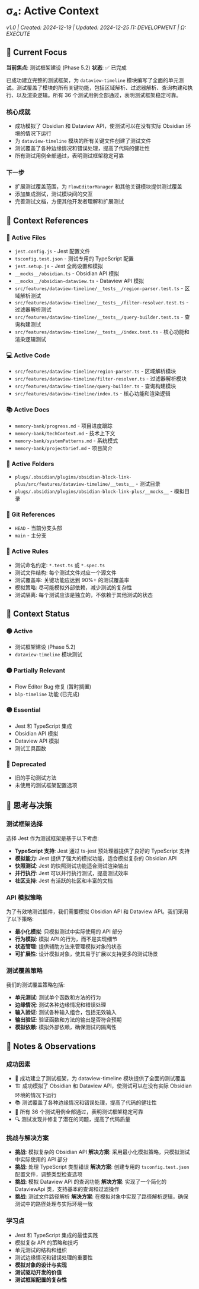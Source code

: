 # σ₄: Active Context
*v1.0 | Created: 2024-12-19 | Updated: 2024-12-25*
*Π: DEVELOPMENT | Ω: EXECUTE*

## 🔮 Current Focus
**当前焦点**: 测试框架建设 (Phase 5.2)
**状态**: ✅ 已完成

已成功建立完整的测试框架，为 `dataview-timeline` 模块编写了全面的单元测试。测试覆盖了模块的所有关键功能，包括区域解析、过滤器解析、查询构建和执行、以及渲染逻辑。所有 36 个测试用例全部通过，表明测试框架稳定可靠。

### 核心成就
- 成功模拟了 Obsidian 和 Dataview API，使测试可以在没有实际 Obsidian 环境的情况下运行
- 为 `dataview-timeline` 模块的所有关键文件创建了测试文件
- 测试覆盖了各种边缘情况和错误处理，提高了代码的健壮性
- 所有测试用例全部通过，表明测试框架稳定可靠

### 下一步
- 扩展测试覆盖范围，为 `FlowEditorManager` 和其他关键模块提供测试覆盖
- 添加集成测试，测试模块间的交互
- 完善测试文档，方便其他开发者理解和扩展测试

## 📎 Context References

### 📄 Active Files
- `jest.config.js` - Jest 配置文件
- `tsconfig.test.json` - 测试专用的 TypeScript 配置
- `jest.setup.js` - Jest 全局设置和模拟
- `__mocks__/obsidian.ts` - Obsidian API 模拟
- `__mocks__/obsidian-dataview.ts` - Dataview API 模拟
- `src/features/dataview-timeline/__tests__/region-parser.test.ts` - 区域解析测试
- `src/features/dataview-timeline/__tests__/filter-resolver.test.ts` - 过滤器解析测试
- `src/features/dataview-timeline/__tests__/query-builder.test.ts` - 查询构建测试
- `src/features/dataview-timeline/__tests__/index.test.ts` - 核心功能和渲染逻辑测试

### 💻 Active Code
- `src/features/dataview-timeline/region-parser.ts` - 区域解析模块
- `src/features/dataview-timeline/filter-resolver.ts` - 过滤器解析模块
- `src/features/dataview-timeline/query-builder.ts` - 查询构建模块
- `src/features/dataview-timeline/index.ts` - 核心功能和渲染逻辑

### 📚 Active Docs
- `memory-bank/progress.md` - 项目进度跟踪
- `memory-bank/techContext.md` - 技术上下文
- `memory-bank/systemPatterns.md` - 系统模式
- `memory-bank/projectbrief.md` - 项目简介

### 📁 Active Folders
- `plugs/.obsidian/plugins/obsidian-block-link-plus/src/features/dataview-timeline/__tests__` - 测试目录
- `plugs/.obsidian/plugins/obsidian-block-link-plus/__mocks__` - 模拟目录

### 🔄 Git References
- `HEAD` - 当前分支头部
- `main` - 主分支

### 📏 Active Rules
- 测试命名约定: `*.test.ts` 或 `*.spec.ts`
- 测试文件结构: 每个测试文件对应一个源文件
- 测试覆盖率: 关键功能应达到 90%+ 的测试覆盖率
- 模拟策略: 尽可能模拟外部依赖，减少测试的复杂性
- 测试隔离: 每个测试应该是独立的，不依赖于其他测试的状态

## 📡 Context Status

### 🟢 Active
- 测试框架建设 (Phase 5.2)
- `dataview-timeline` 模块测试

### 🟡 Partially Relevant
- Flow Editor Bug 修复 (暂时搁置)
- `blp-timeline` 功能 (已完成)

### 🟣 Essential
- Jest 和 TypeScript 集成
- Obsidian API 模拟
- Dataview API 模拟
- 测试工具函数

### 🔴 Deprecated
- 旧的手动测试方法
- 未使用的测试框架配置选项

## 🧠 思考与决策

### 测试框架选择
选择 Jest 作为测试框架是基于以下考虑:
- **TypeScript 支持**: Jest 通过 ts-jest 预处理器提供了良好的 TypeScript 支持
- **模拟能力**: Jest 提供了强大的模拟功能，适合模拟复杂的 Obsidian API
- **快照测试**: Jest 的快照测试功能适合测试渲染输出
- **并行执行**: Jest 可以并行执行测试，提高测试效率
- **社区支持**: Jest 有活跃的社区和丰富的文档

### API 模拟策略
为了有效地测试插件，我们需要模拟 Obsidian API 和 Dataview API。我们采用了以下策略:
- **最小化模拟**: 只模拟测试中实际使用的 API 部分
- **行为模拟**: 模拟 API 的行为，而不是实现细节
- **状态管理**: 提供辅助方法来管理模拟对象的状态
- **可扩展性**: 设计模拟对象，使其易于扩展以支持更多的测试场景

### 测试覆盖策略
我们的测试覆盖策略包括:
- **单元测试**: 测试单个函数和方法的行为
- **边缘情况**: 测试各种边缘情况和错误处理
- **输入验证**: 测试各种输入组合，包括无效输入
- **输出验证**: 验证函数和方法的输出是否符合预期
- **模拟依赖**: 模拟外部依赖，确保测试的隔离性

## 📝 Notes & Observations

### 成功因素
- 🎯 成功建立了测试框架，为 dataview-timeline 模块提供了全面的测试覆盖
- 🏗️ 成功模拟了 Obsidian 和 Dataview API，使测试可以在没有实际 Obsidian 环境的情况下运行
- 📚 测试覆盖了各种边缘情况和错误处理，提高了代码的健壮性
- 🔧 所有 36 个测试用例全部通过，表明测试框架稳定可靠
- 🔍 测试发现并修复了潜在的问题，提高了代码质量

### 挑战与解决方案
- **挑战**: 模拟复杂的 Obsidian API
  **解决方案**: 采用最小化模拟策略，只模拟测试中实际使用的 API 部分
- **挑战**: 处理 TypeScript 类型错误
  **解决方案**: 创建专用的 `tsconfig.test.json` 配置文件，调整类型检查选项
- **挑战**: 模拟 Dataview API 的查询功能
  **解决方案**: 实现了一个简化的 DataviewApi 类，支持基本的查询和过滤操作
- **挑战**: 测试文件路径解析
  **解决方案**: 在模拟对象中实现了路径解析逻辑，确保测试中的路径处理与实际环境一致

### 学习点
- Jest 和 TypeScript 集成的最佳实践
- 模拟复杂 API 的策略和技巧
- 单元测试的结构和组织
- 测试边缘情况和错误处理的重要性
- **模拟对象的设计与实现**
- **测试驱动开发的价值**
- **测试框架配置的复杂性**